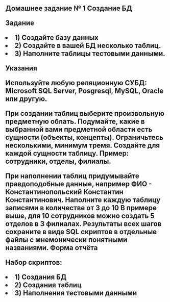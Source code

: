 <h2>Домашнее задание № 1 Создание БД

<p>Задание
<li>1) Создайте базу данных
<li>2) Создайте в вашей БД несколько таблиц.
<li>3) Наполните таблицы тестовыми данными.
<p>

<p>Указания

<p>Используйте любую реляционную СУБД: Microsoft SQL Server, Posgresql, MySQL, Oracle или другую.

<p>При создании таблиц выберите произвольную предметную облать. Подумайте, какие в выбранной вами предметной области есть сущности
(объекты, концепты). Ограничьтесь несколькими, минимум тремя. Создайте для каждой сущности таблицу. Пример: сотрудники, отделы,
филиалы.
<p>При наполнении таблиц придумывайте правдоподобные данные, например ФИО - Константинопольский Константин Константинович.
Наполните каждую таблицу записями в количестве от 3 до 10 В примере выше, для 10 сотрудников можно создать 5 отделов в 3 филиалах.
Результаты всех шагов сохраните в виде SQL скриптов в отдельные файлы с мнемонически понятными названиями.
<h>Форма отчёта
<p>Набор скриптов:
<li>1) Создания БД
<li>2) Создания таблиц
<li>3) Наполнения тестовыми данными